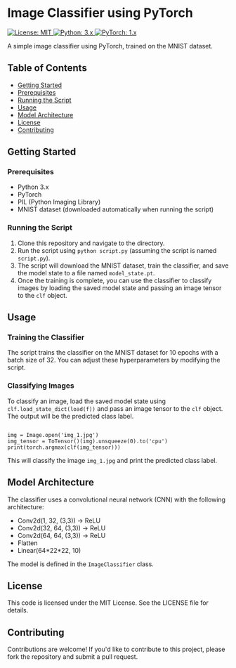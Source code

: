 <h1>Image Classifier using PyTorch</h1>

<p>
  <a href="https://opensource.org/licenses/MIT">
    <img alt="License: MIT" src="https://img.shields.io/badge/License-MIT-yellow.svg">
  </a>
  <a href="https://www.python.org/downloads/">
    <img alt="Python: 3.x" src="https://img.shields.io/badge/Python-3.x-blue.svg">
  </a>
  <a href="https://pytorch.org/">
    <img alt="PyTorch: 1.x" src="https://img.shields.io/badge/PyTorch-1.x-orange.svg">
  </a>
</p>

<p>A simple image classifier using PyTorch, trained on the MNIST dataset.</p>

<h2>Table of Contents</h2>

<ul>
  <li><a href="#getting-started">Getting Started</a></li>
  <li><a href="#prerequisites">Prerequisites</a></li>
  <li><a href="#running-the-script">Running the Script</a></li>
  <li><a href="#usage">Usage</a></li>
  <li><a href="#model-architecture">Model Architecture</a></li>
  <li><a href="#license">License</a></li>
  <li><a href="#contributing">Contributing</a></li>
</ul>

<h2 id="getting-started">Getting Started</h2>

<h3 id="prerequisites">Prerequisites</h3>

<ul>
  <li>Python 3.x</li>
  <li>PyTorch</li>
  <li>PIL (Python Imaging Library)</li>
  <li>MNIST dataset (downloaded automatically when running the script)</li>
</ul>

<h3 id="running-the-script">Running the Script</h3>

<ol>
  <li>Clone this repository and navigate to the directory.</li>
  <li>Run the script using <code>python script.py</code> (assuming the script is named <code>script.py</code>).</li>
  <li>The script will download the MNIST dataset, train the classifier, and save the model state to a file named <code>model_state.pt</code>.</li>
  <li>Once the training is complete, you can use the classifier to classify images by loading the saved model state and passing an image tensor to the <code>clf</code> object.</li>
</ol>

<h2 id="usage">Usage</h2>

<h3 id="training-the-classifier">Training the Classifier</h3>

<p>The script trains the classifier on the MNIST dataset for 10 epochs with a batch size of 32. You can adjust these hyperparameters by modifying the script.</p>

<h3 id="classifying-images">Classifying Images</h3>

<p>To classify an image, load the saved model state using <code>clf.load_state_dict(load(f))</code> and pass an image tensor to the <code>clf</code> object. The output will be the predicted class label.</p>

<pre><code>
img = Image.open('img_1.jpg')
img_tensor = ToTensor()(img).unsqueeze(0).to('cpu')
print(torch.argmax(clf(img_tensor)))
</code></pre>

<p>This will classify the image <code>img_1.jpg</code> and print the predicted class label.</p>

<h2 id="model-architecture">Model Architecture</h2>

<p>The classifier uses a convolutional neural network (CNN) with the following architecture:</p>

<ul>
  <li>Conv2d(1, 32, (3,3)) -> ReLU</li>
  <li>Conv2d(32, 64, (3,3)) -> ReLU</li>
  <li>Conv2d(64, 64, (3,3)) -> ReLU</li>
  <li>Flatten</li>
  <li>Linear(64*22*22, 10)</li>
</ul>

<p>The model is defined in the <code>ImageClassifier</code> class.</p>

<h2 id="license">License</h2>

<p>This code is licensed under the MIT License. See the LICENSE file for details.</p>

<h2 id="contributing">Contributing</h2>

<p>Contributions are welcome! If you'd like to contribute to this project, please fork the repository and submit a pull request.</p>
